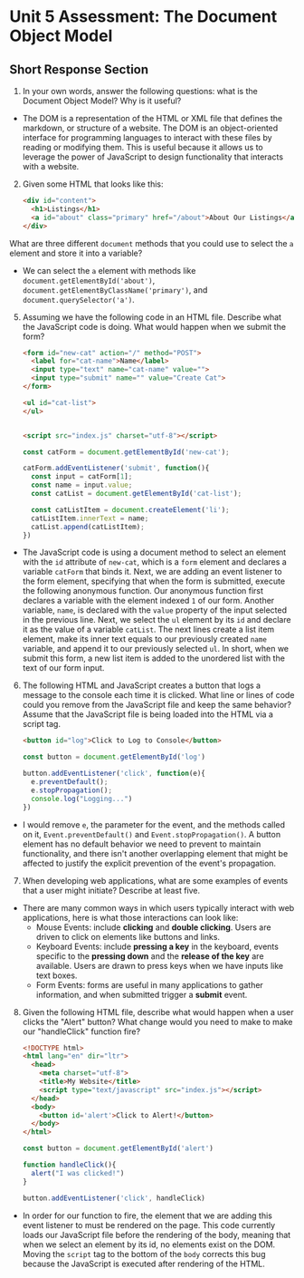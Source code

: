 # Unit 5 Assessment: The Document Object Model
## Short Response Section

1. In your own words, answer the following questions: what is the Document Object Model? Why is it useful?
  + The DOM is a representation of the HTML or XML file that defines the markdown, or structure of a website. The DOM is an object-oriented interface for programming languages to interact with these files by reading or modifying them. This is useful because it allows us to leverage the power of JavaScript to design functionality that interacts with a website.

2. Given some HTML that looks like this:

      ```html
      <div id="content">
        <h1>Listings</h1>
        <a id="about" class="primary" href="/about">About Our Listings</a>
      </div>
      ```

What are three different `document` methods that you could use to select the `a` element and store it into a variable?
  + We can select the `a` element with methods like `document.getElementById('about')`, `document.getElementByClassName('primary')`, and `document.querySelector('a')`.

5. Assuming we have the following code in an HTML file. Describe what the JavaScript code is doing. What would happen when we submit the form?

      ```html
      <form id="new-cat" action="/" method="POST">
        <label for="cat-name">Name</label>
        <input type="text" name="cat-name" value="">
        <input type="submit" name="" value="Create Cat">
      </form>

      <ul id="cat-list">
      </ul>


      <script src="index.js" charset="utf-8"></script>
      ```

      ```js
      const catForm = document.getElementById('new-cat');

      catForm.addEventListener('submit', function(){
        const input = catForm[1];
        const name = input.value;
        const catList = document.getElementById('cat-list');

        const catListItem = document.createElement('li');
        catListItem.innerText = name;
        catList.append(catListItem);
      })
      ```
  + The JavaScript code is using a document method to select an element with the `id` attribute of `new-cat`, which is a `form` element and declares a variable `catForm` that binds it. Next, we are adding an event listener to the form element, specifying that when the form is submitted, execute the following anonymous function. Our anonymous function first declares a variable with the element indexed `1` of our form. Another variable, `name`, is declared with the `value` property of the input selected in the previous line. Next, we select the `ul` element by its `id` and declare it as the value of a variable `catList`. The next lines create a list item element, make its inner text equals to our previously created `name` variable, and append it to our previously selected `ul`. In short, when we submit this form, a new list item is added to the unordered list with the text of our form input.

6. The following HTML and JavaScript creates a button that logs a message to the console each time it is clicked. What line or lines of code could you remove from the JavaScript file and keep the same behavior? Assume that the JavaScript file is being loaded into the HTML via a script tag.

      ```html
      <button id="log">Click to Log to Console</button>

      ```

      ```js
      const button = document.getElementById('log')

      button.addEventListener('click', function(e){
        e.preventDefault();
        e.stopPropagation();
        console.log("Logging...")
      })
      ```
  + I would remove `e`, the parameter for the event, and the methods called on it, `Event.preventDefault()` and `Event.stopPropagation()`. A button element has no default behavior we need to prevent to maintain functionality, and there isn't another overlapping element that might be affected to justify the explicit prevention of the event's propagation.

7. When developing web applications, what are some examples of events that a user might initiate? Describe at least five.
  + There are many common ways in which users typically interact with web applications, here is what those interactions can look like:
    - Mouse Events: include **clicking** and **double clicking**. Users are driven to click on elements like buttons and links.
    - Keyboard Events: include **pressing a key** in the keyboard, events specific to the **pressing down** and the **release of the key** are available. Users are drawn to press keys when we have inputs like text boxes.
    - Form Events: forms are useful in many applications to gather information, and when submitted trigger a **submit** event.

8. Given the following HTML file, describe what would happen when a user clicks the "Alert" button? What change would you need to make to make our "handleClick" function fire?

      ```html
      <!DOCTYPE html>
      <html lang="en" dir="ltr">
        <head>
          <meta charset="utf-8">
          <title>My Website</title>
          <script type="text/javascript" src="index.js"></script>
        </head>
        <body>
          <button id='alert'>Click to Alert!</button>
        </body>
      </html>
      ```

      ```javascript
      const button = document.getElementById('alert')

      function handleClick(){
        alert("I was clicked!")
      }

      button.addEventListener('click', handleClick)
      ```
  + In order for our function to fire, the element that we are adding this event listener to must be rendered on the page. This code currently loads our JavaScript file before the rendering of the body, meaning that when we select an element by its id, no elements exist on the DOM. Moving the `script` tag to the bottom of the `body` corrects this bug because the JavaScript is executed after rendering of the HTML.